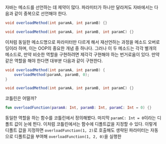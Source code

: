 자바는 메소드를 선언하는 데 제약이 많다. 파라미터가 하나만 달라져도 자바에서는 다음과 같이 중복으로 선언해야 한다.

```java
void overloadMethod(int paramA, int paramB) {}

void overloadMethod(int paramA, int paramB, int paramC) {}
```

이처럼 동일한 메소드명으로 파라미터만 다르게 해서 재선언하는 과정을 메소드 오버로딩이라 하며, 이는 OOP의 중요한 개념 중 하나다. 그러나 이 두 메소드는 각각 별개의 메소드로, 만약 비슷한 역할을 구현하려면 제각각 구현해야 하는 번거로움이 있다. 만약 같은 역할을 해야 한다면 대부분 다음과 같이 구현한다.

```java
void overloadMethod(int paramA, int paramB) {
	overloadMethod(paramA, paramB, 0);
}

void overloadMethod(int paramA, int paramB, int paramC) {}
```

코틀린은 어떨까?

```kotlin
fun overloadFunction(paramA: Int, paramB: Int, paramC: Int = 0) {}
```

동일한 역할을 하는 함수를 코틀린에서 정의해봤다. 마지막 `paramC: Int = 0`이라는 디폴트 값이 눈에 띈다. 이처럼 코틀린에서는 함수에 디폴트값을 지정할 수 있다. 이렇게 디폴트 값을 지정하면 `overloadFunction(1, 2)`로 호출해도 생략된 파라미터는 자동으로 디폴트값을 부여해 `overloadFunction(1, 2, 0)`을 실행한
